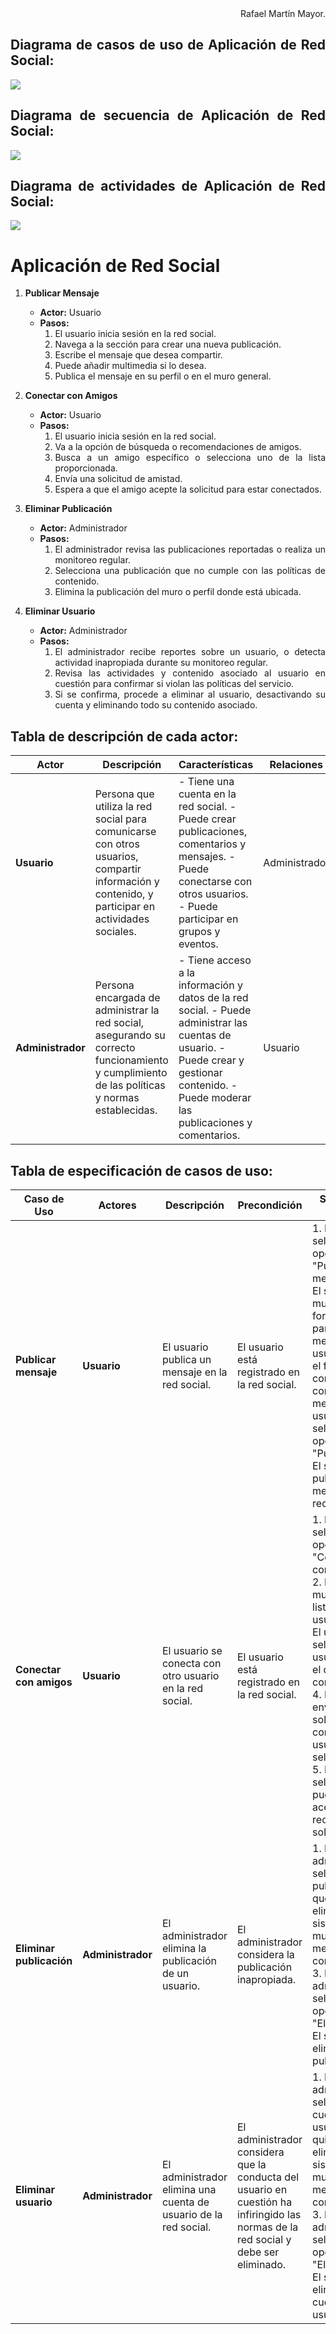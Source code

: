 <div align="justify">

<div align="right">
Rafael Martín Mayor.
</div>

## Diagrama de casos de uso de Aplicación de Red Social:

![](Aplicación%20de%20Red%20Social.drawio.png)

## Diagrama de secuencia de Aplicación de Red Social:

![](DS%20Aplicación%20de%20Red%20Social.drawio.png)

## Diagrama de actividades de Aplicación de Red Social:

![](DAct%20Aplicación%20de%20Red%20Social.png)

# Aplicación de Red Social

1. **Publicar Mensaje**
   - **Actor:** Usuario
   - **Pasos:**
     1. El usuario inicia sesión en la red social.
     2. Navega a la sección para crear una nueva publicación.
     3. Escribe el mensaje que desea compartir.
     4. Puede añadir multimedia si lo desea.
     5. Publica el mensaje en su perfil o en el muro general.

2. **Conectar con Amigos**
   - **Actor:** Usuario
   - **Pasos:**
     1. El usuario inicia sesión en la red social.
     2. Va a la opción de búsqueda o recomendaciones de amigos.
     3. Busca a un amigo específico o selecciona uno de la lista proporcionada.
     4. Envía una solicitud de amistad.
     5. Espera a que el amigo acepte la solicitud para estar conectados.

3. **Eliminar Publicación**
   - **Actor:** Administrador
   - **Pasos:**
     1. El administrador revisa las publicaciones reportadas o realiza un monitoreo regular.
     2. Selecciona una publicación que no cumple con las políticas de contenido.
     3. Elimina la publicación del muro o perfil donde está ubicada.

4. **Eliminar Usuario**
   - **Actor:** Administrador
   - **Pasos:**
     1. El administrador recibe reportes sobre un usuario, o detecta actividad inapropiada durante su monitoreo regular.
     2. Revisa las actividades y contenido asociado al usuario en cuestión para confirmar si violan las políticas del servicio.
     3. Si se confirma, procede a eliminar al usuario, desactivando su cuenta y eliminando todo su contenido asociado.


## **Tabla de descripción de cada actor:**

| Actor | Descripción | Características | Relaciones | Referencias | Autor | Fecha |
|---|---|---|---|---|---|---|
| **Usuario** | Persona que utiliza la red social para comunicarse con otros usuarios, compartir información y contenido, y participar en actividades sociales. | - Tiene una cuenta en la red social. - Puede crear publicaciones, comentarios y mensajes. - Puede conectarse con otros usuarios. - Puede participar en grupos y eventos. | Administrador | - **Casos de uso:** Publicar mensaje, Conectar con amigos | Rafael Martín Mayor | 2024-01-28 |
| **Administrador** | Persona encargada de administrar la red social, asegurando su correcto funcionamiento y cumplimiento de las políticas y normas establecidas. | - Tiene acceso a la información y datos de la red social. - Puede administrar las cuentas de usuario. - Puede crear y gestionar contenido. - Puede moderar las publicaciones y comentarios. | Usuario | - **Casos de uso:** Eliminar usuario, Eliminar publicación | Rafael Martín Mayor | 2024-01-28 |

## **Tabla de especificación de casos de uso:**

| **Caso de Uso** | **Actores** | **Descripción** | **Precondición** | **Secuencia normal** | **Postcondición** | **Excepciones con solución** | **Autor** | **Fecha** |
|---|---|---|---|---|---|---|---|---|
| **Publicar mensaje** | **Usuario** | El usuario publica un mensaje en la red social. | El usuario está registrado en la red social. | 1. El usuario selecciona la opción "Publicar mensaje". 2. El sistema muestra un formulario para crear el mensaje. 3. El usuario llena el formulario con el contenido del mensaje. 4. El usuario selecciona la opción "Publicar". 5. El sistema publica el mensaje en la red social. | El mensaje se publica en la red social y es visible para todos los usuarios. | - **El mensaje es demasiado largo o tiene contenido inapropiado.** Solución: El sistema muestra un mensaje de error y el usuario debe reducir el tamaño del mensaje y/o quitar el contenido inapropiado. | Rafael Martín Mayor | 2024-01-28 |
| **Conectar con amigos** | **Usuario** | El usuario se conecta con otro usuario en la red social. | El usuario está registrado en la red social. | 1. El usuario selecciona la opción "Conectar con amigos". 2. El sistema muestra una lista de usuarios. 3. El usuario selecciona el usuario con el que quiere conectarse. 4. El sistema envía una solicitud de conexión al usuario seleccionado. 5. El usuario seleccionado puede aceptar o rechazar la solicitud. | El usuario está conectado con el usuario seleccionado. | - **El usuario seleccionado no existe.** Solución: El sistema muestra un mensaje de error. | Rafael Martín Mayor | 2024-01-28 |
| **Eliminar publicación** | **Administrador** | El administrador elimina la publicación de un usuario. | El administrador considera la publicación inapropiada. | 1. El administrador selecciona la publicación que quiere eliminar. 2. El sistema muestra un mensaje de confirmación. 3. El administrador selecciona la opción "Eliminar". 4. El sistema elimina la publicación. | La publicación es eliminada de la red social. | - **La publicación no existe.** Solución: El sistema muestra un mensaje de error. | Rafael Martín Mayor | 2024-01-28 |
| **Eliminar usuario** | **Administrador** | El administrador elimina una cuenta de usuario de la red social. | El administrador considera que la conducta del usuario en cuestión ha infiringido las normas de la red social y debe ser eliminado. | 1. El administrador selecciona la cuenta de usuario que quiere eliminar. 2. El sistema muestra un mensaje de confirmación. 3. El administrador selecciona la opción "Eliminar". 4. El sistema elimina la cuenta de usuario. | La cuenta de usuario es eliminada de la red social. | - **La cuenta de usuario no existe.** Solución: El sistema muestra un mensaje de error. | Rafael Martín Mayor | 2024-01-28 |

</div>